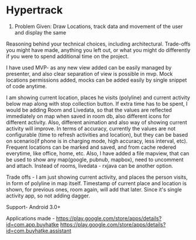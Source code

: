 # Hypertrack
1. Problem Given: Draw Locations, track data and movement of the user and display the same

Reasoning behind your technical choices, including architectural. Trade-offs you might have made, anything you left out, or what you might do differently if you were to spend additional time on the project.

I have used MVP- as any new view added can be easily managed by presenter, and also clear separation of view is possible in mvp. Mock locations permissions added, mocks can be added easily by single snippet of code anytime.

I am showing current location, places he visits (polyline) and current activity below map along with stop collection button. If extra time has to be spent, I would be adding Room and Livedata, so that the values are reflected immediately on map when saved in room db, also different icons for different activity. Also, different animation and also way of showing current activity will improve. In terms of accuracy, currently the values are not configurable (time to refresh activities and location), but they can be based on scenario(if phone is in charging mode, high accuracy, less interval, etc). Frequent locations can be marked and saved, and from cache redered everytime, like office, home, etc. Also, I have added a file mapview, that can be used to show any map(google, pubnub, mapbox), need to uncomment and attach. Instead of rooms, livedata - rxjava can be another option.

Trade offs - I am just showing current activity, and places the person visits, in form of polyline in map itself. Timestamp of current place and location is shown, for previous ones, room again, will add that later. Since it's single activity app, so not adding dagger.

Support- Android 3.0+

Applications made - https://play.google.com/store/apps/details?id=com.app.buyhatke https://play.google.com/store/apps/details?id=com.buyhatke.assistant
